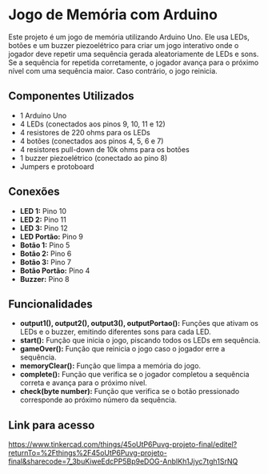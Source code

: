 # Jogo de Memória com Arduino

Este projeto é um jogo de memória utilizando Arduino Uno. Ele usa LEDs, botões e um buzzer piezoelétrico para criar um jogo interativo onde o jogador deve repetir uma sequência gerada aleatoriamente de LEDs e sons. Se a sequência for repetida corretamente, o jogador avança para o próximo nível com uma sequência maior. Caso contrário, o jogo reinicia.

## Componentes Utilizados

- 1 Arduino Uno
- 4 LEDs (conectados aos pinos 9, 10, 11 e 12)
- 4 resistores de 220 ohms para os LEDs
- 4 botões (conectados aos pinos 4, 5, 6 e 7)
- 4 resistores pull-down de 10k ohms para os botões
- 1 buzzer piezoelétrico (conectado ao pino 8)
- Jumpers e protoboard

## Conexões

- **LED 1:** Pino 10
- **LED 2:** Pino 11
- **LED 3:** Pino 12
- **LED Portão:** Pino 9
- **Botão 1:** Pino 5
- **Botão 2:** Pino 6
- **Botão 3:** Pino 7
- **Botão Portão:** Pino 4
- **Buzzer:** Pino 8

## Funcionalidades

- **output1(), output2(), output3(), outputPortao():** Funções que ativam os LEDs e o buzzer, emitindo diferentes sons para cada LED.
- **start():** Função que inicia o jogo, piscando todos os LEDs em sequência.
- **gameOver():** Função que reinicia o jogo caso o jogador erre a sequência.
- **memoryClear():** Função que limpa a memória do jogo.
- **complete():** Função que verifica se o jogador completou a sequência correta e avança para o próximo nível.
- **check(byte number):** Função que verifica se o botão pressionado corresponde ao próximo número da sequência.



## Link para acesso

https://www.tinkercad.com/things/45oUtP6Puvg-projeto-final/editel?returnTo=%2Fthings%2F45oUtP6Puvg-projeto-final&sharecode=7_3buKiweEdcPP5Bp9eDOG-AnbIKh1Jjyc7tgh1SrNQ
